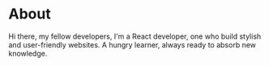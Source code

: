 # About

Hi there, my fellow developers, 
I'm a React developer, one who build stylish and user-friendly websites.
A hungry learner, always ready to absorb new knowledge.
